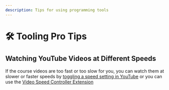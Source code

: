 ```yaml
---
description: Tips for using programming tools
---
```


# 🛠 Tooling Pro Tips

## Watching YouTube Videos at Different Speeds

If the course videos are too fast or too slow for you, you can watch them at slower or faster speeds by [toggling a speed setting in YouTube](https://support.google.com/youtube/answer/7509567?co=GENIE.Platform%3DDesktop\&hl=en) or you can use the [Video Speed Controller Extension](https://chrome.google.com/webstore/detail/video-speed-controller/nffaoalbilbmmfgbnbgppjihopabppdk?hl=en)
